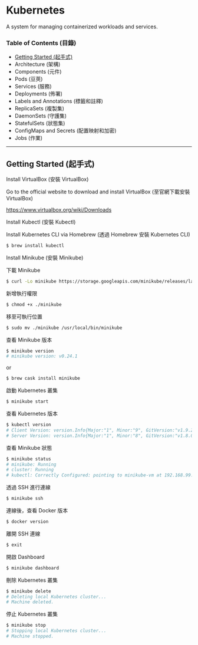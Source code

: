 # Kubernetes

A system for managing containerized workloads and services.

### Table of Contents (目錄)

* [Getting Started (起手式)](#getting-started-起手式)
* Architecture (架構)
* Components (元件)
* Pods (豆莢)
* Services (服務)
* Deployments (佈署)
* Labels and Annotations (標籤和註釋)
* ReplicaSets (複製集)
* DaemonSets (守護集)
* StatefulSets (狀態集)
* ConfigMaps and Secrets (配置映射和加密)
* Jobs (作業)

***

## Getting Started (起手式)

Install VirtualBox (安裝 VirtualBox)

Go to the official website to download and install VirtualBox (至官網下載安裝 VirtualBox)

https://www.virtualbox.org/wiki/Downloads

Install Kubectl (安裝 Kubectl)

Install Kubernetes CLI via Homebrew (透過 Homebrew 安裝 Kubernetes CLI)

```bash
$ brew install kubectl
```

Install Minikube (安裝 Minikube)

下載 Minikube

```bash
$ curl -Lo minikube https://storage.googleapis.com/minikube/releases/latest/minikube-darwin-amd64
```

新增執行權限

```bash
$ chmod +x ./minikube
```

移至可執行位置

```bash
$ sudo mv ./minikube /usr/local/bin/minikube
```

查看 Minikube 版本

```bash
$ minikube version
# minikube version: v0.24.1
```

or

```bash
$ brew cask install minikube
```

啟動 Kubernetes 叢集

```bash
$ minikube start
```

查看 Kubernetes 版本

```bash
$ kubectl version
# Client Version: version.Info{Major:"1", Minor:"9", GitVersion:"v1.9.2", GitCommit:"5fa2db2bd46ac79e5e00a4e6ed24191080aa463b", GitTreeState:"clean", BuildDate:"2018-01-18T21:11:08Z", GoVersion:"go1.9.2", Compiler:"gc", Platform:"darwin/amd64"}
# Server Version: version.Info{Major:"1", Minor:"8", GitVersion:"v1.8.0", GitCommit:"0b9efaeb34a2fc51ff8e4d34ad9bc6375459c4a4", GitTreeState:"clean", BuildDate:"2017-11-29T22:43:34Z", GoVersion:"go1.9.1", Compiler:"gc", Platform:"linux/amd64"}
```

查看 Minikube 狀態

```bash
$ minikube status
# minikube: Running
# cluster: Running
# kubectl: Correctly Configured: pointing to minikube-vm at 192.168.99.100
```

透過 SSH 進行連線

```bash
$ minikube ssh
```

連線後，查看 Docker 版本

```bash
$ docker version
```

離開 SSH 連線

```bash
$ exit
```

開啟 Dashboard

```bash
$ minikube dashboard
```

刪除 Kubernetes 叢集

```bash
$ minikube delete
# Deleting local Kubernetes cluster...
# Machine deleted.
```

停止 Kubernetes 叢集

```bash
$ minikube stop
# Stopping local Kubernetes cluster...
# Machine stopped.
```
